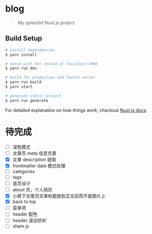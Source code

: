 # blog

> My splendid Nuxt.js project

## Build Setup

``` bash
# install dependencies
$ yarn install

# serve with hot reload at localhost:3000
$ yarn run dev

# build for production and launch server
$ yarn run build
$ yarn start

# generate static project
$ yarn run generate
```

For detailed explanation on how things work, checkout [Nuxt.js docs](https://nuxtjs.org).

# 待完成

- [ ] 深色模式
- [ ] 文章页 meta 信息完善
- [x] 文章 description 提取
- [x] frontmatter date 模式处理
- [ ] categories
- [ ] tags
- [ ] 首页设计
- [ ] about 页，个人简历
- [x] 小屏下文章页文章标题放到正文前而不是图片上
- [x] back to top
- [ ] 菜单项
- [ ] header 配色
- [ ] header 滚动侦听
- [ ] share.js
